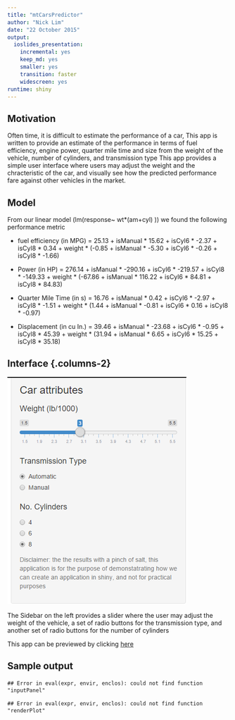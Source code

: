```yaml
---
title: "mtCarsPredictor"
author: "Nick Lim"
date: "22 October 2015"
output: 
  ioslides_presentation: 
    incremental: yes
    keep_md: yes
    smaller: yes
    transition: faster
    widescreen: yes
runtime: shiny
---
```


## Motivation

Often time, it is difficult to estimate the performance of a car, This app is written to provide an estimate of the performance in terms of fuel efficiency, engine power, quarter mile time and size from the weight of the vehicle, number of cylinders, and transmission type 
This app provides a simple user interface where users may adjust the weight and the chracteristic of the car, and visually see how the predicted performance fare against other vehicles in the market. 

## Model


From our linear model (lm(response~ wt*(am+cyl) )) we found the following performance metric 

* fuel efficiency (in MPG) = 25.13 + isManual * 15.62 + isCyl6 * -2.37 + isCyl8 * 0.34 + weight * (-0.85 + isManual * -5.30 + isCyl6 * -0.26 + isCyl8 * -1.66)

* Power (in HP) = 276.14 + isManual * -290.16 + isCyl6 * -219.57 + isCyl8 * -149.33 + weight * (-67.86 + isManual * 116.22 + isCyl6 * 84.81 + isCyl8 * 84.83)

* Quarter Mile Time (in s) = 16.76 + isManual * 0.42 + isCyl6 * -2.97 + isCyl8 * -1.51 + weight * (1.44 + isManual * -0.81 + isCyl6 * 0.16 + isCyl8 * -0.97)

* Displacement (in cu In.) = 39.46 + isManual * -23.68 + isCyl6 * -0.95 + isCyl8 * 45.39 + weight * (31.94 + isManual * 6.65 + isCyl6 * 15.25 + isCyl8 * 35.18)

## Interface {.columns-2}
![Sidebar interface](mtCarsPredictorInterface.png)

The Sidebar on the left provides a slider where the user may adjust the weight of the vehicle,
a set of radio buttons for the transmission type, and another set of radio buttons for the number of cylinders

This app can be previewed by clicking [here](https://martianunlimited.shinyapps.io/mtCarsPredictor)


## Sample output

```
## Error in eval(expr, envir, enclos): could not find function "inputPanel"
```

```
## Error in eval(expr, envir, enclos): could not find function "renderPlot"
```

